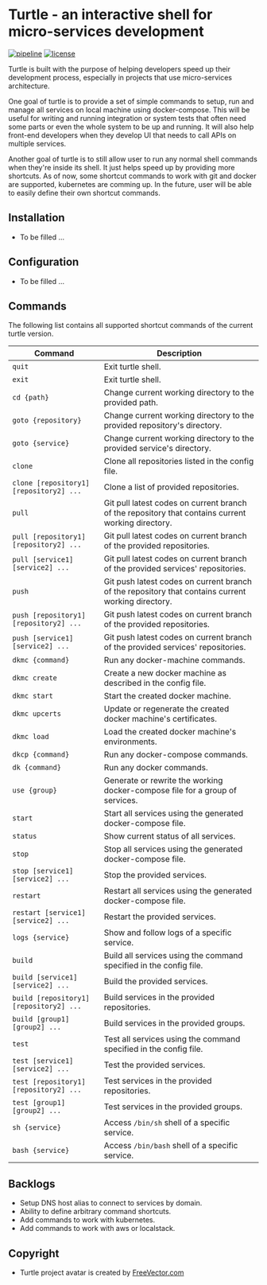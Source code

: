 # Turtle - an interactive shell for micro-services development

[![pipeline](https://gitlab.com/phamlequang/turtle/badges/master/pipeline.svg)](https://gitlab.com/phamlequang/turtle/commits/master) [![license](https://img.shields.io/badge/license-MIT-green.svg)](https://gitlab.com/phamlequang/turtle/blob/master/LICENSE)

Turtle is built with the purpose of helping developers speed up their development process, especially in projects that use micro-services architecture.

One goal of turtle is to provide a set of simple commands to setup, run and manage all services on local machine using docker-compose. This will be useful for writing and running integration or system tests that often need some parts or even the whole system to be up and running. It will also help front-end developers when they develop UI that needs to call APIs on multiple services.

Another goal of turtle is to still allow user to run any normal shell commands when they're inside its shell. It just helps speed up by providing more shortcuts. As of now, some shortcut commands to work with git and docker are supported, kubernetes are comming up. In the future, user will be able to easily define their own shortcut commands.

## Installation

- To be filled ...

## Configuration

- To be filled ...

## Commands

The following list contains all supported shortcut commands of the current turtle version.

**Command** | **Description**
--------|-------------
`quit`|Exit turtle shell.
`exit`|Exit turtle shell.
`cd {path}`|Change current working directory to the provided path.
`goto {repository}`|Change current working directory to the provided repository's directory.
`goto {service}`|Change current working directory to the provided service's directory.
`clone`|Clone all repositories listed in the config file.
`clone [repository1] [repository2] ...`|Clone a list of provided repositories.
`pull`|Git pull latest codes on current branch of the repository that contains current working directory.
`pull [repository1] [repository2] ...`|Git pull latest codes on current branch of the provided repositories.
`pull [service1] [service2] ...`|Git pull latest codes on current branch of the provided services' repositories.
`push`|Git push latest codes on current branch of the repository that contains current working directory.
`push [repository1] [repository2] ...`|Git push latest codes on current branch of the provided repositories.
`push [service1] [service2] ...`|Git push latest codes on current branch of the provided services' repositories.
`dkmc {command}`|Run any docker-machine commands.
`dkmc create`|Create a new docker machine as described in the config file.
`dkmc start`|Start the created docker machine.
`dkmc upcerts`|Update or regenerate the created docker machine's certificates.
`dkmc load`|Load the created docker machine's environments.
`dkcp {command}`|Run any docker-compose commands.
`dk {command}`|Run any docker commands.
`use {group}`|Generate or rewrite the working docker-compose file for a group of services.
`start`|Start all services using the generated docker-compose file.
`status`|Show current status of all services.
`stop`|Stop all services using the generated docker-compose file.
`stop [service1] [service2] ...`|Stop the provided services.
`restart`|Restart all services using the generated docker-compose file.
`restart [service1] [service2] ...`|Restart the provided services.
`logs {service}`|Show and follow logs of a specific service.
`build`|Build all services using the command specified in the config file.
`build [service1] [service2] ...`|Build the provided services.
`build [repository1] [repository2] ...`|Build services in the provided repositories.
`build [group1] [group2] ...`|Build services in the provided groups.
`test`|Test all services using the command specified in the config file.
`test [service1] [service2] ...`|Test the provided services.
`test [repository1] [repository2] ...`|Test services in the provided repositories.
`test [group1] [group2] ...`|Test services in the provided groups.
`sh {service}`|Access `/bin/sh` shell of a specific service.
`bash {service}`|Access `/bin/bash` shell of a specific service.

## Backlogs

- Setup DNS host alias to connect to services by domain.
- Ability to define arbitrary command shortcuts.
- Add commands to work with kubernetes.
- Add commands to work with aws or localstack.

## Copyright

- Turtle project avatar is created by [FreeVector.com](https://www.freevector.com/free-cartoon-turtle-vector-18447)
